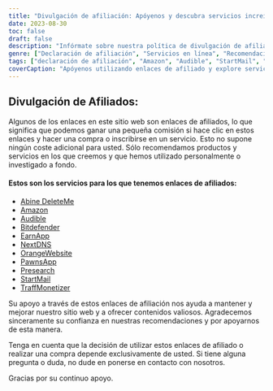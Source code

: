 ```yaml
---
title: "Divulgación de afiliación: Apóyenos y descubra servicios increíbles"
date: 2023-08-30
toc: false
draft: false
description: "Infórmate sobre nuestra política de divulgación de afiliación y explora servicios de primera categoría como Amazon, Audible, StartMail y muchos más."
genre: ["Declaración de afiliación", "Servicios en línea", "Recomendaciones de productos", "Productos digitales", "Marketing de afiliación", "Ganancias en línea", "Monetización del sitio web", "Ganar en línea", "Marketing en Internet", "Transparencia"]
tags: ["declaración de afiliación", "Amazon", "Audible", "StartMail", "Bitdefender", "DeleteMe", "SiguienteDNS", "PeonesApp", "TraffMonetizer", "EarnApp", "Preinvestigación", "NaranjaPágina web", "ganar dinero en línea", "recomendaciones de productos", "productos digitales", "servicios en línea", "monetización", "ingresos del sitio web", "afiliados", "ingresos en línea", "transparencia", "marketing en internet", "negocio en línea", "comunicación de resultados", "enlaces afiliados", "Apóyanos", "potencial de ingresos", "apoyo financiero", "asociaciones empresariales", "recomendaciones fiables", "capacitar a los lectores"]
coverCaption: "Apóyenos utilizando enlaces de afiliado y explore servicios de primera categoría para sus empresas en línea."
---
```


## **Divulgación de Afiliados:**

Algunos de los enlaces en este sitio web son enlaces de afiliados, lo que significa que podemos ganar una pequeña comisión si hace clic en estos enlaces y hacer una compra o inscribirse en un servicio. Esto no supone ningún coste adicional para usted. Sólo recomendamos productos y servicios en los que creemos y que hemos utilizado personalmente o investigado a fondo.

#### Estos son los servicios para los que tenemos enlaces de afiliados:

- [Abine DeleteMe](https://joindeleteme.com/refer?coupon=RFR-40867-7DWHR4)
- [Amazon](https://amzn.to/47bpscS)
- [Audible](https://amzn.to/3O5yM9p)
- [Bitdefender](https://bitdefender.f9tmep.net/k0Wq1n)
- [EarnApp](https://earnapp.com/i/GCL9QzB5)
- [NextDNS](https://nextdns.io/?from=jyfq92sk)
- [OrangeWebsite](https://affiliate.orangewebsite.com/idevaffiliate.php?id=12501_0_1_5)
- [PawnsApp](https://pawns.app/?r=2092802)
- [Presearch](https://presearch.com/signup?rid=4754563)
- [StartMail](https://www.startmail.com/en/partner/?ref=sos&tap_s=3999900-469b6c&tm_undefined=undefined)
- [TraffMonetizer](https://traffmonetizer.com/?aff=242022)

Su apoyo a través de estos enlaces de afiliación nos ayuda a mantener y mejorar nuestro sitio web y a ofrecer contenidos valiosos. Agradecemos sinceramente su confianza en nuestras recomendaciones y por apoyarnos de esta manera.

Tenga en cuenta que la decisión de utilizar estos enlaces de afiliado o realizar una compra depende exclusivamente de usted. Si tiene alguna pregunta o duda, no dude en ponerse en contacto con nosotros.

Gracias por su continuo apoyo.
